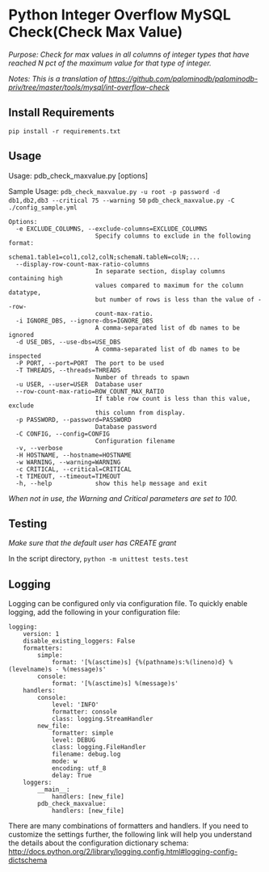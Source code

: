 Python Integer Overflow MySQL Check(Check Max Value)
================================

*Purpose: Check for max values in all columns of integer types that have reached N pct of the maximum value for that type of integer.*

*Notes: This is a translation of https://github.com/palominodb/palominodb-priv/tree/master/tools/mysql/int-overflow-check*

Install Requirements
-------------------------------
`pip install -r requirements.txt`

Usage
-----

Usage: pdb_check_maxvalue.py \[options\]

Sample Usage:
  `pdb_check_maxvalue.py -u root -p password -d db1,db2,db3 --critical 75 --warning 50`
  `pdb_check_maxvalue.py -C ./config_sample.yml`

```
Options:
  -e EXCLUDE_COLUMNS, --exclude-columns=EXCLUDE_COLUMNS
                        Specify columns to exclude in the following format:
                        schema1.table1=col1,col2,colN;schemaN.tableN=colN;...
  --display-row-count-max-ratio-columns
                        In separate section, display columns containing high
                        values compared to maximum for the column datatype,
                        but number of rows is less than the value of --row-
                        count-max-ratio.
  -i IGNORE_DBS, --ignore-dbs=IGNORE_DBS
                        A comma-separated list of db names to be ignored
  -d USE_DBS, --use-dbs=USE_DBS
                        A comma-separated list of db names to be inspected
  -P PORT, --port=PORT  The port to be used
  -T THREADS, --threads=THREADS
                        Number of threads to spawn
  -u USER, --user=USER  Database user
  --row-count-max-ratio=ROW_COUNT_MAX_RATIO
                        If table row count is less than this value, exclude
                        this column from display.
  -p PASSWORD, --password=PASSWORD
                        Database password
  -C CONFIG, --config=CONFIG
                        Configuration filename
  -v, --verbose
  -H HOSTNAME, --hostname=HOSTNAME
  -w WARNING, --warning=WARNING
  -c CRITICAL, --critical=CRITICAL
  -t TIMEOUT, --timeout=TIMEOUT
  -h, --help            show this help message and exit
```

  *When not in use, the Warning and Critical parameters are set to 100.*


Testing
-------------------------------
*Make sure that the default user has CREATE grant*

In the script directory,
`python -m unittest tests.test`


Logging
-------

Logging can be configured only via configuration file.
To quickly enable logging, add the following in your configuration file:
```
logging:
    version: 1
    disable_existing_loggers: False
    formatters:
        simple:
            format: '[%(asctime)s] {%(pathname)s:%(lineno)d} %(levelname)s - %(message)s'
        console:
            format: '[%(asctime)s] %(message)s'
    handlers:
        console:
            level: 'INFO'
            formatter: console
            class: logging.StreamHandler
        new_file:
            formatter: simple
            level: DEBUG
            class: logging.FileHandler
            filename: debug.log
            mode: w
            encoding: utf_8
            delay: True
    loggers:
        __main__:
            handlers: [new_file]
        pdb_check_maxvalue:
            handlers: [new_file]
```

There are many combinations of formatters and handlers.
If you need to customize the settings further, the following link will help you understand the details about the configuration dictionary schema:
http://docs.python.org/2/library/logging.config.html#logging-config-dictschema